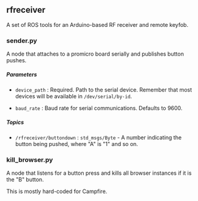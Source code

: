 rfreceiver
----------

A set of ROS tools for an Arduino-based RF receiver and remote keyfob.

### sender.py

A node that attaches to a promicro board serially and publishes button pushes.

##### Parameters

* `device_path` : Required.  Path to the serial device.  Remember that most devices will be available in `/dev/serial/by-id`.

* `baud_rate` : Baud rate for serial communications.  Defaults to 9600.

##### Topics

* `/rfreceiver/buttondown` : `std_msgs/Byte` - A number indicating the button being pushed, where "A" is "1" and so on.

### kill\_browser.py

A node that listens for a button press and kills all browser instances if it is the "B" button.

This is mostly hard-coded for Campfire.
